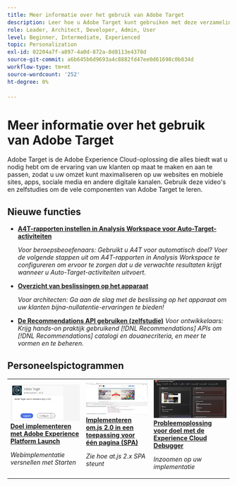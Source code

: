 ```yaml
---
title: Meer informatie over het gebruik van Adobe Target
description: Leer hoe u Adobe Target kunt gebruiken met deze verzameling zelfstudies en video's over alle componenten. Gebruik Adobe Target effectief.
role: Leader, Architect, Developer, Admin, User
level: Beginner, Intermediate, Experienced
topic: Personalization
exl-id: 02204a7f-a897-4a0d-872a-8d8113e4378d
source-git-commit: a6b645b6d9693a4c8882fd47ee0d61698c0b834d
workflow-type: tm+mt
source-wordcount: '252'
ht-degree: 0%

---
```


# Meer informatie over het gebruik van Adobe Target

Adobe Target is de Adobe Experience Cloud-oplossing die alles biedt wat u nodig hebt om de ervaring van uw klanten op maat te maken en aan te passen, zodat u uw omzet kunt maximaliseren op uw websites en mobiele sites, apps, sociale media en andere digitale kanalen. Gebruik deze video&#39;s en zelfstudies om de vele componenten van Adobe Target te leren.

## Nieuwe functies

* **[A4T-rapporten instellen in Analysis Workspace voor Auto-Target-activiteiten](integrations/set-up-a4t-reports-in-analysis-workspace-for-auto-target-activities.md)**

   *Voor beroepsbeoefenaars: Gebruikt u A4T voor automatisch doel? Voer de volgende stappen uit om A4T-rapporten in Analysis Workspace te configureren om ervoor te zorgen dat u de verwachte resultaten krijgt wanneer u Auto-Target-activiteiten uitvoert.*
* **[Overzicht van beslissingen op het apparaat](implementation/on-device-decisioning-overview.md)**

   *Voor architecten: Ga aan de slag met de beslissing op het apparaat om uw klanten bijna-nullatentie-ervaringen te bieden!*
* **[De Recommendations API gebruiken (zelfstudie)](recommendations-api-tutorial/recs-api-overview.md)**
   *Voor ontwikkelaars: Krijg hands-on praktijk gebruikend  [!DNL Recommendations] APIs om  [!DNL Recommendations] catalogi en douanecriteria, en meer te vormen en te beheren.*

<!--* **[Implement Adobe Target with Adobe Mobile Services SDK v4 for Android (Tutorial)](mobile-v4/overview.md)**
    *For developers who are already using Adobe Mobile Services SDK v4: learn how to start personalizing app experiences with Adobe Target. These steps are provided as legacy user support.*<!-- Concepts learned here are also applicable to Adobe Experience Platform Mobile SDK (v5).-->

<!--* **[Use Recommendations Offers (Video)](recommendations/use-recommendations-offers.md)**
    *For all Target Users: Learn how to use product recommendations in A/B and Experience Targeting Activities.*-->

<!--
* **[Create a Recommendations Activity (Video)](recommendations/create-a-recommendations-activity.md)**
    <br>
    *Recommend products to your customers at scale with this Premium feature.* -->

## Personeelspictogrammen

<table>
<tr>
  <td>
    <a href="https://experienceleague.adobe.com/docs/launch-learn/implementing-in-websites-with-launch/implement-solutions/target.html?lang=en">
      <img alt="Doel implementeren met Adobe Experience Platform Launch" src="assets/launch_referencearchitectureguides.png" />
    </a>
    <div>
      <a href="https://experienceleague.adobe.com/docs/launch-learn/implementing-in-websites-with-launch/implement-solutions/target.html?lang=en">
    <strong>Doel implementeren met Adobe Experience Platform Launch</strong>
    </a>
    </div>
    <p>
    <em>Webimplementatie versnellen met Starten</em>
    <p>
  </td>
  <td>
    <a href="implementation/implement-atjs-20-in-a-single-page-application.md">
      <img alt="Implementeren om.js 2.0 in een toepassing voor één pagina (SPA)" src="assets/implementing_adobetargetsatjs20inasinglepageapplicationspa.png" />
    </a>
    <div>
      <a href="implementation/implement-atjs-20-in-a-single-page-application.md">
    <strong>Implementeren om.js 2.0 in een toepassing voor één pagina (SPA)</strong>
    </a>
    </div>
    <p>
    <em>Zie hoe at.js 2.x SPA steunt</em>
    <p>
  </td>
  <td>
    <a href="troubleshooting/troubleshoot-with-the-experience-cloud-debugger.md">
      <img alt="Probleemoplossing voor doel met de Experience Cloud Debugger" src="assets/using_the_experienceclouddebuggerwithadobetarget.png" />
    </a>
    <div>
      <a href="troubleshooting/troubleshoot-with-the-experience-cloud-debugger.md">
    <strong>Probleemoplossing voor doel met de Experience Cloud Debugger</strong>
    </a>
    </div>
    <p>
    <em>Inzoomen op uw implementatie</em>
    <p>
  </td>
</tr>
</table>
